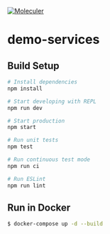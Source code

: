 [![Moleculer](https://img.shields.io/badge/Powered%20by-Moleculer-green.svg?colorB=0e83cd)](https://moleculer.services)

# demo-services

## Build Setup

``` bash
# Install dependencies
npm install

# Start developing with REPL
npm run dev

# Start production
npm start

# Run unit tests
npm test

# Run continuous test mode
npm run ci

# Run ESLint
npm run lint
```

## Run in Docker

```bash
$ docker-compose up -d --build
```
